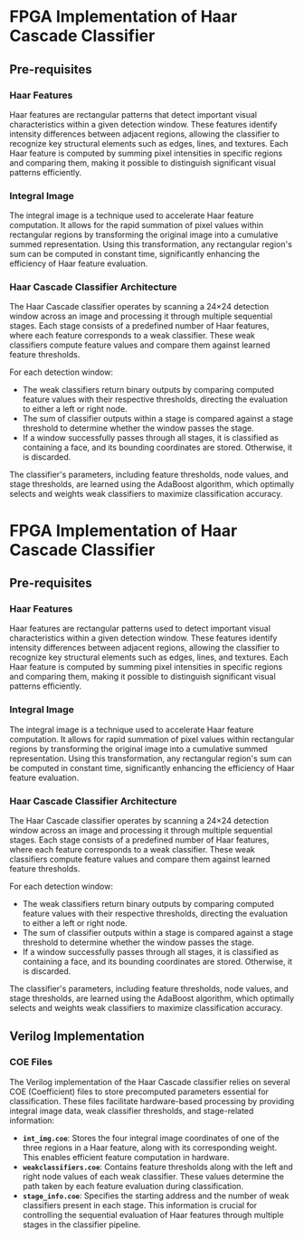 # FPGA Implementation of Haar Cascade Classifier

## Pre-requisites

### Haar Features
Haar features are rectangular patterns that detect important visual characteristics within a given detection window. These features identify intensity differences between adjacent regions, allowing the classifier to recognize key structural elements such as edges, lines, and textures. Each Haar feature is computed by summing pixel intensities in specific regions and comparing them, making it possible to distinguish significant visual patterns efficiently.

### Integral Image
The integral image is a technique used to accelerate Haar feature computation. It allows for the rapid summation of pixel values within rectangular regions by transforming the original image into a cumulative summed representation. Using this transformation, any rectangular region's sum can be computed in constant time, significantly enhancing the efficiency of Haar feature evaluation.

### Haar Cascade Classifier Architecture
The Haar Cascade classifier operates by scanning a 24×24 detection window across an image and processing it through multiple sequential stages. Each stage consists of a predefined number of Haar features, where each feature corresponds to a weak classifier. These weak classifiers compute feature values and compare them against learned feature thresholds.

For each detection window:
- The weak classifiers return binary outputs by comparing computed feature values with their respective thresholds, directing the evaluation to either a left or right node.
- The sum of classifier outputs within a stage is compared against a stage threshold to determine whether the window passes the stage.
- If a window successfully passes through all stages, it is classified as containing a face, and its bounding coordinates are stored. Otherwise, it is discarded.

The classifier's parameters, including feature thresholds, node values, and stage thresholds, are learned using the AdaBoost algorithm, which optimally selects and weights weak classifiers to maximize classification accuracy.

# FPGA Implementation of Haar Cascade Classifier

## Pre-requisites

### Haar Features
Haar features are rectangular patterns used to detect important visual characteristics within a given detection window. These features identify intensity differences between adjacent regions, allowing the classifier to recognize key structural elements such as edges, lines, and textures. Each Haar feature is computed by summing pixel intensities in specific regions and comparing them, making it possible to distinguish significant visual patterns efficiently.

### Integral Image
The integral image is a technique used to accelerate Haar feature computation. It allows for rapid summation of pixel values within rectangular regions by transforming the original image into a cumulative summed representation. Using this transformation, any rectangular region's sum can be computed in constant time, significantly enhancing the efficiency of Haar feature evaluation.

### Haar Cascade Classifier Architecture
The Haar Cascade classifier operates by scanning a 24×24 detection window across an image and processing it through multiple sequential stages. Each stage consists of a predefined number of Haar features, where each feature corresponds to a weak classifier. These weak classifiers compute feature values and compare them against learned feature thresholds.

For each detection window:
- The weak classifiers return binary outputs by comparing computed feature values with their respective thresholds, directing the evaluation to either a left or right node.
- The sum of classifier outputs within a stage is compared against a stage threshold to determine whether the window passes the stage.
- If a window successfully passes through all stages, it is classified as containing a face, and its bounding coordinates are stored. Otherwise, it is discarded.

The classifier's parameters, including feature thresholds, node values, and stage thresholds, are learned using the AdaBoost algorithm, which optimally selects and weights weak classifiers to maximize classification accuracy.

## Verilog Implementation

### COE Files
The Verilog implementation of the Haar Cascade classifier relies on several COE (Coefficient) files to store precomputed parameters essential for classification. These files facilitate hardware-based processing by providing integral image data, weak classifier thresholds, and stage-related information:

- **`int_img.coe`**: Stores the four integral image coordinates of one of the three regions in a Haar feature, along with its corresponding weight. This enables efficient feature computation in hardware.
- **`weakclassifiers.coe`**: Contains feature thresholds along with the left and right node values of each weak classifier. These values determine the path taken by each feature evaluation during classification.
- **`stage_info.coe`**: Specifies the starting address and the number of weak classifiers present in each stage. This information is crucial for controlling the sequential evaluation of Haar features through multiple stages in the classifier pipeline.

